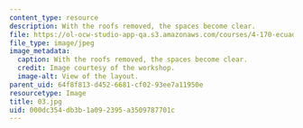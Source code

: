 ```yaml
---
content_type: resource
description: With the roofs removed, the spaces become clear.
file: https://ol-ocw-studio-app-qa.s3.amazonaws.com/courses/4-170-ecuador-workshop-fall-2006/000dc354db3b1a092395a3509787701c_03.jpg
file_type: image/jpeg
image_metadata:
  caption: With the roofs removed, the spaces become clear.
  credit: Image courtesy of the workshop.
  image-alt: View of the layout.
parent_uid: 64f8f813-d452-6681-cf02-93ee7a11950e
resourcetype: Image
title: 03.jpg
uid: 000dc354-db3b-1a09-2395-a3509787701c
---
```

